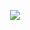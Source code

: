 <p align="center">
  <a href="https://skillicons.dev">
    <img src="https://skillicons.dev/icons?i=python,django,js,html,css,bootstrap,tailwind,git,linux,bash,postgres,neovim,vscode,pycharm" />
  </a>
</p>
